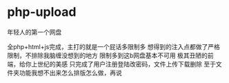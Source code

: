 # php-upload
年轻人的第一个网盘

全php+html+js完成，主打的就是一个屁话多限制多
想得到的注入点都做了严格限制，不排除我脑缠没想到的地方
限制多到这b网盘基本不可用
极其丑陋的前端，给你上世纪的美感
只完成了用户注册登陆改密码，文件上传下载删除
至于文件夹功能我想不出来怎么排版怎么做，再说